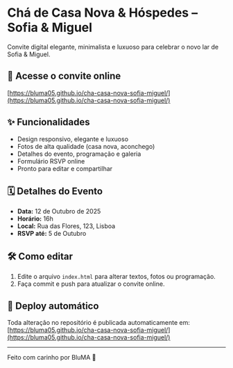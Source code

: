# Chá de Casa Nova & Hóspedes – Sofia & Miguel

Convite digital elegante, minimalista e luxuoso para celebrar o novo lar de Sofia & Miguel.

## 📍 Acesse o convite online
[https://bluma05.github.io/cha-casa-nova-sofia-miguel/](https://bluma05.github.io/cha-casa-nova-sofia-miguel/)

## ✨ Funcionalidades
- Design responsivo, elegante e luxuoso
- Fotos de alta qualidade (casa nova, aconchego)
- Detalhes do evento, programação e galeria
- Formulário RSVP online
- Pronto para editar e compartilhar

## 🗓️ Detalhes do Evento
- **Data:** 12 de Outubro de 2025
- **Horário:** 16h
- **Local:** Rua das Flores, 123, Lisboa
- **RSVP até:** 5 de Outubro

## 🛠️ Como editar
1. Edite o arquivo `index.html` para alterar textos, fotos ou programação.
2. Faça commit e push para atualizar o convite online.

## 🚀 Deploy automático
Toda alteração no repositório é publicada automaticamente em:
[https://bluma05.github.io/cha-casa-nova-sofia-miguel/](https://bluma05.github.io/cha-casa-nova-sofia-miguel/)

---

Feito com carinho por BluMA 🤍
